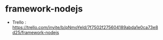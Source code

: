 # framework-nodejs

* Trello : <https://trello.com/invite/b/pNmoYeld/7f7502f275604189abda1e0ca73e8d25/framework-nodejs>
